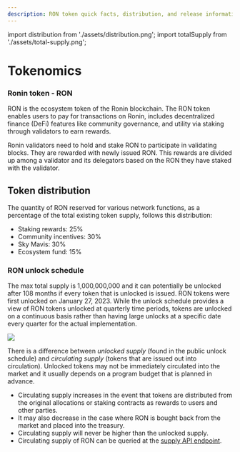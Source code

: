 ```yaml
---
description: RON token quick facts, distribution, and release information.
---
```


import distribution from './assets/distribution.png';
import totalSupply from './assets/total-supply.png';

# Tokenomics

### Ronin token - RON
RON is the ecosystem token of the Ronin blockchain. The RON token enables users to pay for transactions on Ronin, includes decentralized finance (DeFi) features like community governance, and utility via staking through validators to earn rewards.

Ronin validators need to hold and stake RON to participate in validating blocks. They are rewarded with newly issued RON. This rewards are divided up among a validator and its delegators based on the RON they have staked with the validator. 

## Token distribution
The quantity of RON reserved for various network functions, as a percentage of the total existing token supply, follows this distribution:
* Staking rewards: 25%
* Community incentives: 30%
* Sky Mavis: 30%
* Ecosystem fund: 15%

### RON unlock schedule
The max total supply is 1,000,000,000 and it can potentially be unlocked after 108 months if every token that is unlocked is issued. RON tokens were first unlocked on January 27, 2023. While the unlock schedule provides a view of RON tokens unlocked at quarterly time periods, tokens are unlocked on a continuous basis rather than having large unlocks at a specific date every quarter for the actual implementation.

<img src={totalSupply} width={800} />

There is a difference between *unlocked supply* (found in the public unlock schedule) and *circulating supply* (tokens that are issued out into circulation). Unlocked tokens may not be immediately circulated into the market and it usually depends on a program budget that is planned in advance. 
* Circulating supply increases in the event that tokens are distributed from the original allocations or staking contracts as rewards to users and other parties.
* It may also decrease in the case where RON is bought back from the market and placed into the treasury.
* Circulating supply will never be higher than the unlocked supply.
* Circulating supply of RON can be queried at the [supply API endpoint](https://supply-api.roninchain.com/info/ron?q=circulatingSupply).



